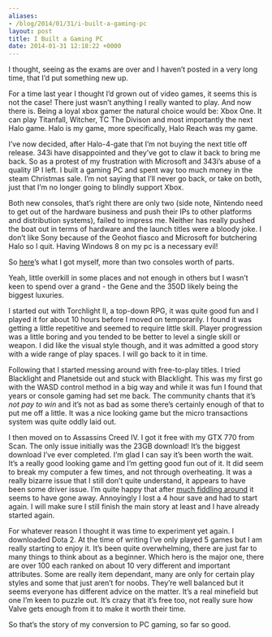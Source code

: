 ```yaml
---
aliases:
- /blog/2014/01/31/i-built-a-gaming-pc
layout: post
title: I Built a Gaming PC
date: 2014-01-31 12:18:22 +0000
---
```

I thought, seeing as the exams are over and I haven’t posted in a very long
time, that I’d put something new up.

For a time last year I thought I’d grown out of video games, it seems this is
not the case! There just wasn’t anything I really wanted to play. And now there
is. Being a loyal xbox gamer the natural choice would be: Xbox One. It can play
Titanfall, Witcher, TC The Divison and most importantly the next Halo game.
Halo is my game, more specifically, Halo Reach was my game.

I’ve now decided, after Halo-4-gate that I’m not buying the next title off
release. 343i have disappointed and they’ve got to claw it back to bring me
back. So as a protest of my frustration with Microsoft and 343i’s abuse of a
quality IP I left. I built a gaming PC and spent way too much money in the
steam Christmas sale. I’m not saying that I’ll never go back, or take on both,
just that I’m no longer going to blindly support Xbox.

Both new consoles, that’s right there are only two (side note, Nintendo need to
get out of the hardware business and push their IPs to other platforms and
distribution systems), failed to impress me. Neither has really pushed the boat
out in terms of hardware and the launch titles were a bloody joke. I don’t like
Sony because of the Geohot fiasco and Microsoft for butchering Halo so I quit.
Having Windows 8 on my pc is a necessary evil!

So [here](http://uk.pcpartpicker.com/p/2xmMM)’s what I got myself, more than
two consoles worth of parts.

Yeah, little overkill in some places and not enough in others but I wasn’t keen
to spend over a grand - the Gene and the 350D likely being the biggest
luxuries.

I started out with Torchlight II, a top-down RPG, it was quite good fun and I
played it for about 10 hours before I moved on temporarily. I found it was
getting a little repetitive and seemed to require little skill. Player
progression was a little boring and you tended to be better to level a single
skill or weapon. I did like the visual style though, and it was admitted a good
story with a wide range of play spaces. I will go back to it in time.

Following that I started messing around with free-to-play titles. I tried
Blacklight and Planetside out and stuck with Blacklight. This was my first go
with the WASD control method in a big way and while it was fun I found that
years or console gaming had set me back. The community chants that it’s _not
pay to win_ and it’s not as bad as some there’s certainly enough of that to put
me off a little. It was a nice looking game but the micro transactions system
was quite oddly laid out.

I then moved on to Assassins Creed IV. I got it free with my GTX 770 from Scan.
The only issue initially was the 23GB download! It’s the biggest download I’ve
ever completed. I’m glad I can say it’s been worth the wait. It’s a really good
looking game and I’m getting good fun out of it. It did seem to break my
computer a few times, and not through overheating. It was a really bizarre
issue that I still don’t quite understand, it appears to have been some driver
issue. I’m quite happy that after [much fiddling
around](https://forums.bit-tech.net/index.php?threads/lost-dedicated-gpu-output.266776/) it seems to have
gone away. Annoyingly I lost a 4 hour save and had to start again. I will make
sure I still finish the main story at least and I have already started again.

For whatever reason I thought it was time to experiment yet again. I downloaded
Dota 2. At the time of writing I’ve only played 5 games but I am really
starting to enjoy it. It’s been quite overwhelming, there are just far to many
things to think about as a beginner. Which hero is the major one, there are
over 100 each ranked on about 10 very different and important attributes. Some
are really item dependant, many are only for certain play styles and some that
just aren’t for noobs. They’re well balanced but it seems everyone has
different advice on the matter. It’s a real minefield but one I’m keen to
puzzle out. It’s crazy that it’s free too, not really sure how Valve gets
enough from it to make it worth their time.

So that’s the story of my conversion to PC gaming, so far so good.